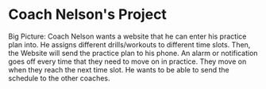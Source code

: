 # Coach Nelson's Project
Big Picture:
Coach Nelson wants a website that he can enter his practice plan into.
He assigns different drills/workouts to different time slots.
Then, the Website will send the practice plan to his phone.
An alarm or notification goes off every time that they need to move on in practice.
They move on when they reach the next time slot.
He wants to be able to send the schedule to the other coaches.

